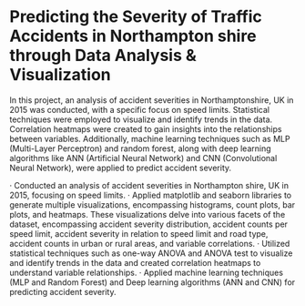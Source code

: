 # Predicting the Severity of Traffic Accidents in Northampton shire through Data Analysis & Visualization

In this project, an analysis of accident severities in Northamptonshire, UK in 2015 was conducted, with a specific focus on speed limits. Statistical techniques were employed to visualize and identify trends in the data. Correlation heatmaps were created to gain insights into the relationships between variables. Additionally, machine learning techniques such as MLP (Multi-Layer Perceptron) and random forest, along with deep learning algorithms like ANN (Artificial Neural Network) and CNN (Convolutional Neural Network), were applied to predict accident severity.



·	Conducted an analysis of accident severities in Northampton shire, UK in 2015, focusing on speed limits.
·	 Applied matplotlib and seaborn libraries to generate multiple visualizations, encompassing histograms, count plots, bar plots, and heatmaps. These visualizations delve into various facets of the dataset, encompassing accident severity distribution, accident counts per speed limit, accident severity in relation to speed limit and road type, accident counts in urban or rural areas, and variable correlations.
·	Utilized statistical techniques such as one-way ANOVA and ANOVA test to visualize and identify trends in the data and created correlation heatmaps to understand variable relationships.
·	Applied machine learning techniques (MLP and Random Forest) and Deep learning algorithms (ANN and CNN) for predicting accident severity.
